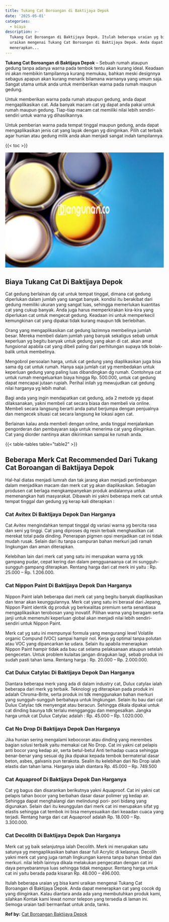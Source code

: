 ```yaml
---
title: Tukang Cat Boroangan di Baktijaya Depok
date: '2025-05-01'
categories:
  - biaya
description: >-
  Tukang Cat Boroangan di Baktijaya Depok. Itulah beberapa uraian yg bisa kami
  uraikan mengenai Tukang Cat Boroangan di Baktijaya Depok. Anda dapat
  menerapkan...
---
```


**Tukang Cat Boroangan di Baktijaya Depok** – Sebuah rumah ataupun gedung tanpa adanya warna pada tembok tentu akan kurang ideal. Keadaan ini akan membikin tampilannya kurang memukau, bahkan meski designnya sebagus apapun akan kurang menarik bilamana warnanya yang umum saja. Sangat utama untuk anda untuk memberikan warna pada rumah maupun gedung.

Untuk memberikan warna pada rumah ataupun gedung, anda dapat mengaplikasikan cat. Ada banyak macam cat yg dapat anda pakai untuk rumah maupun gedung. Tiap-tiap macam cat memiliki nilai lebih sendiri-sendiri untuk warna yg dihasilkannya.

Untuk pemberian warna pada tempat tinggal maupun gedung, anda dapat mengaplikasikan jenis cat yang layak dengan yg diinginkan. Pilih cat terbaik agar hunian atau gedung milik anda akan menjadi sangat indah tampilannya.

{{< toc >}}

![Tukang Cat Boroangan di Baktijaya Depok](/images/jasa-cat-murah37.png)

## Biaya Tukang Cat Di Baktijaya Depok

Cat gedung berlainan dg cat untuk tempat tinggal, dimana cat gedung diperlukan dalam jumlah yang sangat banyak. kondisi itu berakibat dari gedung memiliki ukuran yang sangat luas, sehingga memerlukan kuantitas cat yang cukup banyak. Anda juga harus memperkirakan kira-kira yang diperlukan cat untuk mengecat gedung. Keadaan ini untuk memperkecil kemungkinan cat yang dipakai tidak kurang maupun tdk berlebihan.

Orang yang mengaplikasikan cat gedung lazimnya membelinya jumlah besar. Mereka membeli dalam jumlah yang banyak sekaligus sebab untuk keperluan yg begitu banyak untuk gedung yang akan di cat. akan amat fungsional apabila cat yang dibeli paling dari perhitungan supaya tdk bolak-balik untuk membelinya.

Mengobrol persoalan harga, untuk cat gedung yang diaplikasikan juga bisa sama dg cat untuk rumah. Hanya saja jumlah cat yg membedakan untuk keperluan gedung yang paling luas dibandingkan dg rumah. Contohnya cat untuk rumah mengeluarkan biaya hingga Rp. 500.000, untuk cat gedung dapat mencapai jutaan rupiah. Perihal inilah yg mewujudkan cat gedung nilai harganya yg lebih mahal.

Bagi anda yang ingin mendapatkan cat gedung, ada 2 metode yg dapat dilaksanakan, yakni membeli cat secara biasa dan membeli via online. Membeli secara langsung berarti anda patut berjumpa dengan penjualnya dan mengecek situasi cat secara langsung ke lokasi agen cat.

Berlainan kalau anda membeli dengan online, anda tinggal menjalankan pengorderan dan pembayaran saja untuk menerima cat yang diinginkan. Cat yang diorder nantinya akan dikirimkan sampai ke rumah anda.

{{< table-tables table="table2" >}}

## Beberapa Merk Cat Recommended Dari Tukang Cat Boroangan di Baktijaya Depok

Hal-hal diatas menjadi lumrah dan tak jarang akan menjadi pertimbangan dalam menjadikan macam dan merk cat yg akan diaplikasikan. Sebagian produsen cat berlaga mengkampanyekan produk andalannya untuk memenangkan hati masyarakat. Dibawah ini yakni beberapa merk cat untuk tempat tinggal dan gedung yg kerap kali diterapkan :

### Cat Avitex Di Baktijaya Depok Dan Harganya

Cat Avitex mengindahkan tempat tinggal dg variasi warna yg bercita rasa dan seni yg tinggi. Cat yang diproses dg resin terbaik menghasilkan cat merekat total pada dinding. Penerapan pigmen opsi menjadikan cat ini tidak mudah rusak. Selain dari itu tanpa campuran bahan merkuri jadi ramah lingkungan dan aman diterapkan.

Kelebihan lain dari merk cat yang satu ini merupakan warna yg tdk gampang pudar, cepat kering dan dalam pengguanaanya cat ini sungguh-sungguh gampang diterapkan. Rentang harga dari cat merk ini yaitu : Rp. 25.000 – Rp. 1.206.000.

### Cat Nippon Paint Di Baktijaya Depok Dan Harganya

Nippon Paint ialah beberapa dari merk cat yang begitu banyak diaplikasikan dan tenar akan keunggulannya. Merk cat yang satu ini berasal dari Jepang, Nippon Paint identik dg produk yg berkwalitas premium serta senantiasa mengaplikasikan terobosan yang inovatif. Pilihan warna yang beragam serta janji untuk memenuhi keperluan global akan menjadi nilai lebih sendiri-sendiri untuk Nippon Paint.

Merk cat yg satu ini mempunyai formula yang mengurangi level Volatile organic Compund (VOC) sampai hampir nol. Kerja yg optimal tanpa polutan atau VOC yang dipancarkan ke udara. Selain itu apabila menerapkan Nippon Paint hampir tidak ada bau cat selama pelaksanaan ataupun setelah pengecetan. Untuk problem kulaitas jangan diragukan lagi, sebab produk ini sudah pasti tahan lama. Rentang harga : Rp. 20.000 – Rp. 2.000.000.

### Cat Dulux Catylac Di Baktijaya Depok Dan Harganya

Diantara beberapa merk yang ada di dalam industry cat, Dulux catylax ialah beberapa dari merk yg terbaik. Teknologi yg diterapkan pada produk ini adalah Chroma-Brite, serta produk ini tdk menggunakan bahan merkuri yang sungguh-sungguh berbahaya untuk lingkungan. Selain itu bau dari cat Dulux Catylac tdk menyengat atau beracun. Sehingga dikala dipakai untuk cat dinding baunya tdk terlalu mengganggu dan mengesalkan. Jangka harga untuk cat Dulux Catylac adalah : Rp. 45.000 – Rp. 1.020.000.

### Cat No Drop Di Baktijaya Depok Dan Harganya

Jika hunian sering mengalami kebocoran atau dinding yang merembes bagian solusi terbaik yaitu memakai cat No Drop. Cat ini yakni cat pelapis anti bocor yang kedap air, serta betul-betul Anti terhadap cuaca sehingga benar-benar yang sesuai dg jika dipakai kepada tembok bermaterial dasar beton, asbes, galvanis pun terakota. Sealin itu kelebihan dari No Drop ialah elastis dan tahan lama. Harganya ialah diantara Rp. 45.000 – Rp. 749.500

### Cat Aquaproof Di Baktijaya Depok Dan Harganya

Cat yg bagus dan disarankan berikutnya yakni Aquaproof. Cat ini yakni cat pelapis tahan bocor yang berbahan dasar dasar polimer yg kedap air. Sehingga dapat menghalangi dan melindungi pori- pori bidang yang digunakan. Selain dari itu keunggulan dari merk cat ini merupakan sifat yg elastis sehingga cat tembok ini bisa menyesuaikan dari keaadan cuaca yang terjadi. Rentang harga dari cat Aquaproof adalah Rp. 18.000 – Rp. 3.300.000.

### Cat Decolith Di Baktijaya Depok Dan Harganya

Merk cat yg baik selanjutnya ialah Decolith. Merk ini merupakan satu satunya yg mengaplikasikan bahan dasar full Acrylic di kelasnya. Decolih yakni merk cat yang juga ramah lingkungan karena tanpa bahan timbal dan merkuri. nilai lebih lainnya dikala melakukan pengecatan dengan cat ini daya penyebarannya luas sehingga tidak mengapur. Rentang harga untuk cat ini yaitu berada pada kisaran Rp. 48.000 – 496.000.

Itulah beberapa uraian yg bisa kami uraikan mengenai Tukang Cat Boroangan di Baktijaya Depok. Anda dapat menerapkan cat yang cocok dg yang diinginkan. Kalau diantara anda ada yang membutuhkan produk kami, silahkan Kontak kami lewat nomor telepon yang tersedia di laman ini. Semoga uraian tadi bermanfaat untuk anda, tanks.

**Ref by:** [Cat Boroangan Baktijaya Depok](https://id.wikipedia.org/wiki/Cat)
